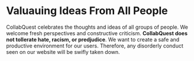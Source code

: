 # Valuauing Ideas From All People

CollabQuest celebrates the thoughts and ideas of all groups of people. We welcome fresh perspectives and constructive criticism. **CollabQuest does not tollerate hate, racism, or predjudice**. We want to create a safe and productive environment for our users. Therefore, any disorderly conduct seen on our website will be swifly taken down. 




